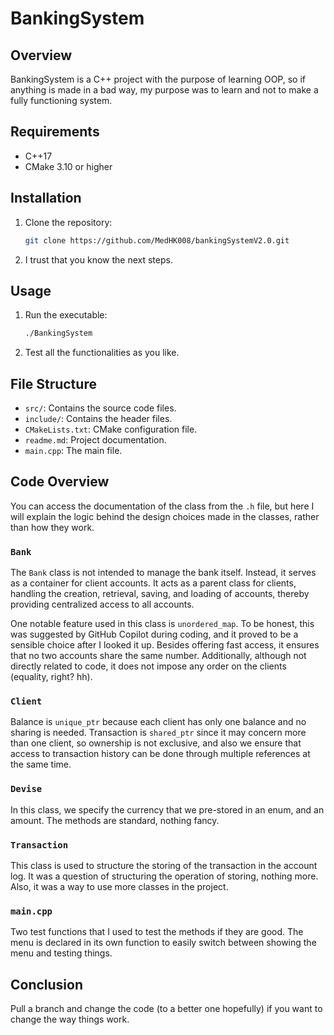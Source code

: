 # BankingSystem

## Overview
BankingSystem is a C++ project with the purpose of learning OOP, so if anything is made in a bad way, my purpose was to learn and not to make a fully functioning system.

## Requirements
- C++17
- CMake 3.10 or higher

## Installation
1. Clone the repository:
    ```sh
    git clone https://github.com/MedHK008/bankingSystemV2.0.git
    ```
2. I trust that you know the next steps.

## Usage
1. Run the executable:
    ```sh
    ./BankingSystem
    ```
2. Test all the functionalities as you like.

## File Structure
- `src/`: Contains the source code files.
- `include/`: Contains the header files.
- `CMakeLists.txt`: CMake configuration file.
- `readme.md`: Project documentation.
- `main.cpp`: The main file.

## Code Overview
You can access the documentation of the class from the `.h` file, but here I will explain the logic behind the design choices made in the classes, rather than how they work.
### `Bank`

The `Bank` class is not intended to manage the bank itself. Instead, it serves as a container for client accounts. It acts as a parent class for clients, handling the creation, retrieval, saving, and loading of accounts, thereby providing centralized access to all accounts.

One notable feature used in this class is `unordered_map`. To be honest, this was suggested by GitHub Copilot during coding, and it proved to be a sensible choice after I looked it up. Besides offering fast access, it ensures that no two accounts share the same number. Additionally, although not directly related to code, it does not impose any order on the clients (equality, right? hh).

### `Client`
Balance is `unique_ptr` because each client has only one balance and no sharing is needed. Transaction is `shared_ptr` since it may concern more than one client, so ownership is not exclusive, and also we ensure that access to transaction history can be done through multiple references at the same time.

### `Devise`
In this class, we specify the currency that we pre-stored in an enum, and an amount. The methods are standard, nothing fancy.

### `Transaction`
This class is used to structure the storing of the transaction in the account log. It was a question of structuring the operation of storing, nothing more. Also, it was a way to use more classes in the project.

### `main.cpp`
Two test functions that I used to test the methods if they are good. The menu is declared in its own function to easily switch between showing the menu and testing things.

## Conclusion

Pull a branch and change the code (to a better one hopefully) if you want to change the way things work.

